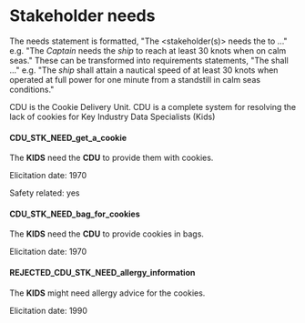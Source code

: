 # Stakeholder needs

The needs statement is formatted, "The <stakeholder(s)> needs the <entity> to ..."
e.g. "The _Captain_ needs the _ship_ to reach at least 30 knots when on calm seas."
These can be transformed into requirements statements, "The <entity> shall ..."
e.g. "The _ship_ shall attain a nautical speed of at least 30 knots when operated at full power for one minute from a standstill in calm seas conditions."

CDU is the Cookie Delivery Unit.
CDU is a complete system for resolving the lack of
cookies for Key Industry Data Specialists (Kids)

#### CDU_STK_NEED_get_a_cookie

The **KIDS** need the **CDU** to provide them with cookies.

Elicitation date: 1970

Safety related: yes

#### CDU_STK_NEED_bag_for_cookies

The **KIDS** need the **CDU** to provide cookies in bags.

Elicitation date: 1970

#### REJECTED_CDU_STK_NEED_allergy_information

The **KIDS** might need allergy advice for the cookies.

Elicitation date: 1990
